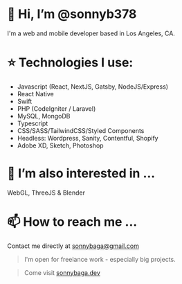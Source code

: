 # 👋 Hi, I’m @sonnyb378
I'm a web and mobile developer based in Los Angeles, CA.

# :star: Technologies I use:
- Javascript (React, NextJS, Gatsby, NodeJS/Express)
- React Native
- Swift
- PHP (CodeIgniter / Laravel)
- MySQL, MongoDB
- Typescript
- CSS/SASS/TailwindCSS/Styled Components
- Headless: Wordpress, Sanity, Contentful, Shopify
- Adobe XD, Sketch, Photoshop


# 👀 I’m also interested in ...
WebGL, ThreeJS & Blender


# 📫 How to reach me ...
Contact me directly at sonnybaga@gmail.com

> I'm open for freelance work - especially big projects.

> Come visit [sonnybaga.dev](http://sonnybaga.dev)

<!---
sonnyb378/sonnyb378 is a ✨ special ✨ repository because its `README.md` (this file) appears on your GitHub profile.
You can click the Preview link to take a look at your changes.
--->
